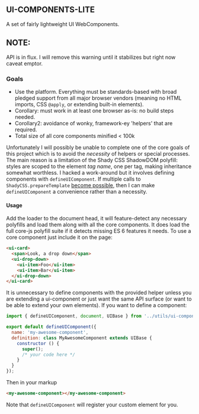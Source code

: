 ## UI-COMPONENTS-LITE

A set of fairly lightweight UI WebComponents.

## **NOTE**:

API is in flux. I will remove this warning until it stabilizes but right now caveat emptor.


### Goals

* Use the platform. Everything must be standards-based with broad pledged support from all major browser vendors (meaning no HTML imports, CSS `@apply`, or extending built-in elements).
* Corollary: must work in at least one browser as-is: no build steps needed.
* Corollary2: avoidance of wonky, framework-ey 'helpers' that are required.
* Total size of all core components minified < 100k

Unfortunately I will possibly be unable to complete one of the core goals of this project which is to avoid the *necessity* of helpers or special processes. The main reason is a limitation of the Shady CSS ShadowDOM polyfill: styles are scoped to the element *tag name*, one per tag, making inheritance somewhat worthless. I hacked a work-around but it involves defining components with `defineUIComponent`. If multiple calls to `ShadyCSS.prepareTemplate` [become possible](https://github.com/webcomponents/shadycss/issues/153), then I can make `defineUIComponent` a convenience rather than a necessity.

#### Usage

Add the loader to the document head, it will feature-detect any necessary polyfills and load them along with all the core components. It does load the full core-js polyfill suite if it detects missing ES 6 features it needs. To use a core component just include it on the page:

```html
<ui-card>
  <span>Look, a drop down</span>
  <ui-drop-down>
    <ui-item>Foo</ui-item>
    <ui-item>Bar</ui-item>
  </ui-drop-down>
</ui-card>
```

It is unnecessary to define components with the provided helper unless you are extending a ui-component or just want the same API surface (or want to be able to extend your own elements). If you want to define a component:

```javascript
import { defineUIComponent, document, UIBase } from '../utils/ui-component-base.js';

export default defineUIComponent({
  name: 'my-awesome-component',
  definition: class MyAwesomeComponent extends UIBase {
    constructor () {
      super();
      /* your code here */
    }
  }
});
```
Then in your markup

```html
<my-awesome-component></my-awesome-component>
```

Note that `defineUIComponent` will register your custom element for you.
